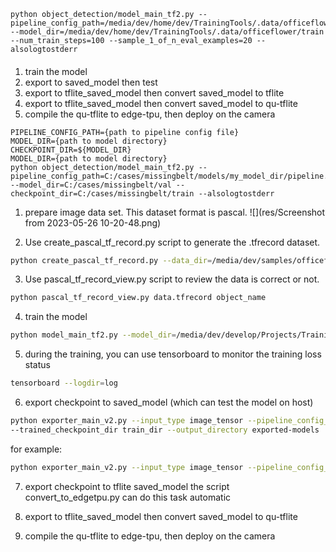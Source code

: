 ```
python object_detection/model_main_tf2.py --pipeline_config_path=/media/dev/home/dev/TrainingTools/.data/officeflower/models/my_model_dir/pipeline.config --model_dir=/media/dev/home/dev/TrainingTools/.data/officeflower/train --num_train_steps=100 --sample_1_of_n_eval_examples=20 --alsologtostderr
```

#### 
1. train the model
2. export to saved_model then test
3. export to tflite_saved_model then convert saved_model to tflite 
4. export to tflite_saved_model then convert saved_model to qu-tflite 
5. compile the qu-tflite to edge-tpu, then deploy on the camera

```
PIPELINE_CONFIG_PATH={path to pipeline config file}
MODEL_DIR={path to model directory}
CHECKPOINT_DIR=${MODEL_DIR}
MODEL_DIR={path to model directory}
python object_detection/model_main_tf2.py --pipeline_config_path=C:/cases/missingbelt/models/my_model_dir/pipeline.config --model_dir=C:/cases/missingbelt/val --checkpoint_dir=C:/cases/missingbelt/train --alsologtostderr

```


1. prepare image data set. This dataset format is pascal.
![](res/Screenshot from 2023-05-26 10-20-48.png)

2. Use create_pascal_tf_record.py script to generate the .tfrecord dataset.
```bash
python create_pascal_tf_record.py --data_dir=/media/dev/samples/officeflower --output_path=xxx.tfrecord
```

3. Use pascal_tf_record_view.py script to review the data is correct or not.
```bash
python pascal_tf_record_view.py data.tfrecord object_name
```

4. train the model
```bash
python model_main_tf2.py --model_dir=/media/dev/develop/Projects/TrainingTools/.data/officeflower/models/20230526 --pipeline_config_path=/media/dev/develop/Projects/TrainingTools/.data/officeflower/models/pretrain_model/pipeline.config
```

5. during the training, you can use tensorboard to monitor the training loss status
```bash
tensorboard --logdir=log
```

6. export checkpoint to saved_model (which can test the model on host)
```bash
python exporter_main_v2.py --input_type image_tensor --pipeline_config_path pipeline.config \
--trained_checkpoint_dir train_dir --output_directory exported-models
```
for example:
```bash
python exporter_main_v2.py --input_type image_tensor --pipeline_config_path /media/dev/develop/Projects/TrainingTools/.data/officeflower/models/pretrain_model/pipeline.config --trained_checkpoint_dir /media/dev/develop/Projects/TrainingTools/.data/officeflower/models/20230526 --output_directory /media/dev/develop/Projects/TrainingTools/.data/officeflower/models/20230526/export

```

7. export checkpoint to tflite saved_model
the script convert_to_edgetpu.py can do this task automatic

8. export to tflite_saved_model then convert saved_model to qu-tflite 

9. compile the qu-tflite to edge-tpu, then deploy on the camera
